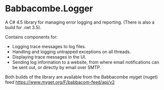 Babbacombe.Logger
=================

A C# 4.5 library for managing error logging and reporting. (There is also a build for .net 3.5).

Contains components for:
- Logging trace messages to log files.
- Handling and logging untrapped exceptions on all threads.
- Displaying trace messages in the UI.
- Sending log information to a website, from where email notifications can be sent out, or directly by email over SMTP.

Both builds of the library are available from the Babbacombe myget (nuget) feed
https://www.myget.org/F/babbacom-feed/api/v2